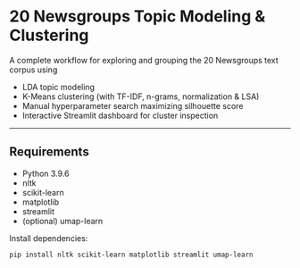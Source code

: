 # 20 Newsgroups Topic Modeling & Clustering

A complete workflow for exploring and grouping the 20 Newsgroups text corpus using  
- LDA topic modeling  
- K-Means clustering (with TF-IDF, n-grams, normalization & LSA)  
- Manual hyperparameter search maximizing silhouette score  
- Interactive Streamlit dashboard for cluster inspection  

---

## Requirements

- Python 3.9.6  
- nltk  
- scikit-learn  
- matplotlib  
- streamlit  
- (optional) umap-learn  

Install dependencies:

```bash
pip install nltk scikit-learn matplotlib streamlit umap-learn
